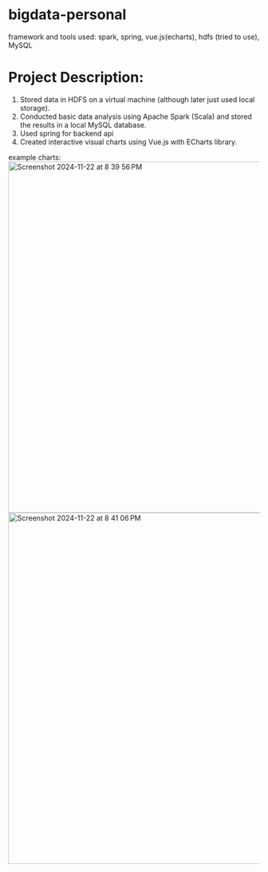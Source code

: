 # bigdata-personal

framework and tools used: spark, spring, vue.js(echarts), hdfs (tried to use), MySQL

# Project Description:

1. Stored data in HDFS on a virtual machine (although later just used local storage).
2. Conducted basic data analysis using Apache Spark (Scala) and stored the results in a local MySQL database.
3. Used spring for backend api
4. Created interactive visual charts using Vue.js with ECharts library.

example charts:<br> 
<img width="705" alt="Screenshot 2024-11-22 at 8 39 56 PM" src="https://github.com/user-attachments/assets/632fab59-0222-41da-8d8c-3e7a10bf575b">
<img width="705" alt="Screenshot 2024-11-22 at 8 41 06 PM" src="https://github.com/user-attachments/assets/f228d137-4227-41f4-a302-40b148b287cc">
